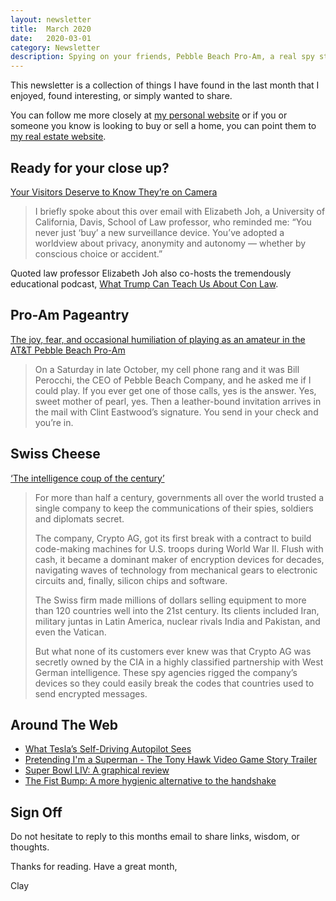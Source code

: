```yaml
---
layout: newsletter
title:  March 2020
date:   2020-03-01
category: Newsletter
description: Spying on your friends, Pebble Beach Pro-Am, a real spy story, robot eyes, Tony Hawk Pro Skater, TV graphics and dirty hands.
---
```


This newsletter is a collection of things I have found in the last month that I enjoyed, found interesting, or simply wanted to share.

You can follow me more closely at [my personal website](http://claycarson.net "Personal Website") or if you or someone you know is looking to buy or sell a home, you can point them to [my real estate website](http://claycarson.com "Business Website ").

## Ready for your close up?

[Your Visitors Deserve to Know They’re on Camera](https://www.nytimes.com/2019/10/07/opinion/security-camera-privacy.html)

> I briefly spoke about this over email with Elizabeth Joh, a University of California, Davis, School of Law professor, who reminded me: “You never just ‘buy’ a new surveillance device. You’ve adopted a worldview about privacy, anonymity and autonomy — whether by conscious choice or accident.”

Quoted law professor Elizabeth Joh also co-hosts the tremendously educational podcast, [What Trump Can Teach Us About Con Law](https://www.radiotopia.fm/podcasts/trump-con-law).

##  Pro-Am Pageantry 

[The joy, fear, and occasional humiliation of playing as an amateur in the AT&T Pebble Beach Pro-Am](https://www.golfdigest.com/story/the-joy-fear-and-occasional-humiliation-of-playing-as-an-amateur-in-the-atandt-pebble-beach-pro-am "The joy, fear, and occasional humiliation of playing as an amateur in the AT&T Pebble Beach Pro-Am")

> On a Saturday in late October, my cell phone rang and it was Bill Perocchi, the CEO of Pebble Beach Company, and he asked me if I could play. If you ever get one of those calls, yes is the answer. Yes, sweet mother of pearl, yes. Then a leather-bound invitation arrives in the mail with Clint Eastwood’s signature. You send in your check and you’re in.

## Swiss Cheese

[‘The intelligence coup of the century’](https://www.washingtonpost.com/graphics/2020/world/national-security/cia-crypto-encryption-machines-espionage/ "‘The intelligence coup of the century’")

> For more than half a century, governments all over the world trusted a single company to keep the communications of their spies, soldiers and diplomats secret.
> 
> The company, Crypto AG, got its first break with a contract to build code-making machines for U.S. troops during World War II. Flush with cash, it became a dominant maker of encryption devices for decades, navigating waves of technology from mechanical gears to electronic circuits and, finally, silicon chips and software.
> 
> The Swiss firm made millions of dollars selling equipment to more than 120 countries well into the 21st century. Its clients included Iran, military juntas in Latin America, nuclear rivals India and Pakistan, and even the Vatican.
> 
> But what none of its customers ever knew was that Crypto AG was secretly owned by the CIA in a highly classified partnership with West German intelligence. These spy agencies rigged the company’s devices so they could easily break the codes that countries used to send encrypted messages.

## Around The Web

- [What Tesla’s Self-Driving Autopilot Sees](https://www.reddit.com/r/Damnthatsinteresting/comments/ewx4ma/what_teslas_unreleased_fsd_fully_selfdriving/ "What Tesla’s Self-Driving Autopilot Sees")
- [Pretending I'm a Superman - The Tony Hawk Video Game Story Trailer](https://www.youtube.com/watch?v=vpD1ZrT9T4Y "Pretending I'm a Superman - The Tony Hawk Video Game Story Trailer")
- [Super Bowl LIV: A graphical review](https://tv.avclub.com/fox-redesigns-its-nfl-graphics-for-the-point-your-phone-1841522459 "Super Bowl LIV: A graphical review")
- [The Fist Bump: A more hygienic alternative to the handshake](https://www.sciencedirect.com/science/article/abs/pii/S0196655314006592 "The fist bump: A more hygienic alternative to the handshake")

## Sign Off

Do not hesitate to reply to this months email to share links, wisdom, or thoughts.

Thanks for reading. Have a great month,

Clay